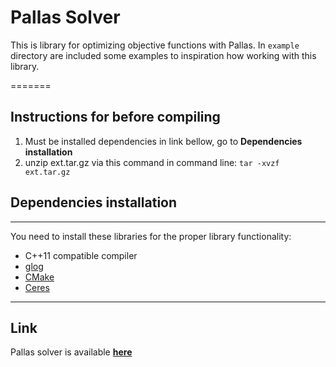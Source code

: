 
# Pallas Solver

This is library for optimizing objective functions with Pallas. In ```example``` directory are included some examples to inspiration how working with this library.

=======
## Instructions for before compiling
1. Must be installed dependencies in link bellow, go to **Dependencies installation**
2. unzip ext.tar.gz via this command in command line: ```tar -xvzf ext.tar.gz```
## Dependencies installation
---
You need to install these libraries for the proper library functionality:
* C++11 compatible compiler
* [glog](https://github.com/google/glog)
* [CMake](https://cmake.org/)
* [Ceres](http://ceres-solver.org/installation.html)
---
## Link
 Pallas solver is available **[here](https://github.com/latture/pallas-solver)**
